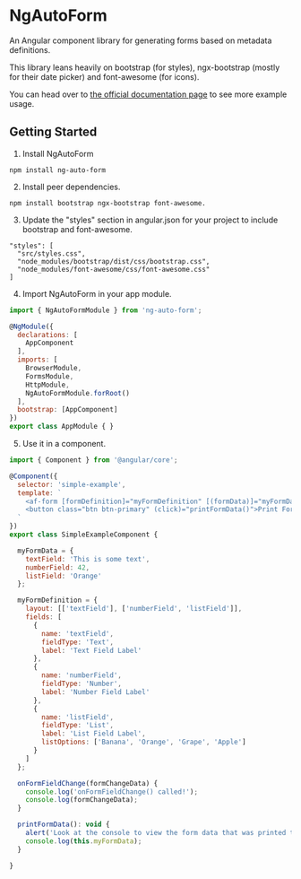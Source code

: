 # NgAutoForm

An Angular component library for generating forms based on metadata definitions.

This library leans heavily on bootstrap (for styles), ngx-bootstrap (mostly for their date picker) and font-awesome (for icons).

You can head over to [the official documentation page](https://ng-auto-form.herokuapp.com) to see more example usage.

## Getting Started

1. Install NgAutoForm

```
npm install ng-auto-form
```

2. Install peer dependencies.

```
npm install bootstrap ngx-bootstrap font-awesome.
```

3. Update the "styles" section in angular.json for your project to include bootstrap and font-awesome.

```
"styles": [
  "src/styles.css",
  "node_modules/bootstrap/dist/css/bootstrap.css",
  "node_modules/font-awesome/css/font-awesome.css"
]
```

4. Import NgAutoForm in your app module.

```javascript
import { NgAutoFormModule } from 'ng-auto-form';

@NgModule({
  declarations: [
    AppComponent    
  ],
  imports: [
    BrowserModule,
    FormsModule,
    HttpModule,
    NgAutoFormModule.forRoot()
  ],
  bootstrap: [AppComponent]
})
export class AppModule { }
```

5. Use it in a component.

```javascript
import { Component } from '@angular/core';

@Component({
  selector: 'simple-example',
  template: `
    <af-form [formDefinition]="myFormDefinition" [(formData)]="myFormData" (formFieldDataChange)="onFormFieldChange($event)"></af-form>
    <button class="btn btn-primary" (click)="printFormData()">Print Form Data</button>
  `
})
export class SimpleExampleComponent {

  myFormData = {
    textField: 'This is some text',
    numberField: 42,
    listField: 'Orange'
  };

  myFormDefinition = {
    layout: [['textField'], ['numberField', 'listField']],
    fields: [
      {
        name: 'textField',
        fieldType: 'Text',
        label: 'Text Field Label'
      },
      {
        name: 'numberField',
        fieldType: 'Number',
        label: 'Number Field Label'
      },
      {
        name: 'listField',
        fieldType: 'List',
        label: 'List Field Label',
        listOptions: ['Banana', 'Orange', 'Grape', 'Apple']
      }
    ]
  };

  onFormFieldChange(formChangeData) {
    console.log('onFormFieldChange() called!');
    console.log(formChangeData);
  }

  printFormData(): void {
    alert('Look at the console to view the form data that was printed to the console!');
    console.log(this.myFormData);
  }

}
```

